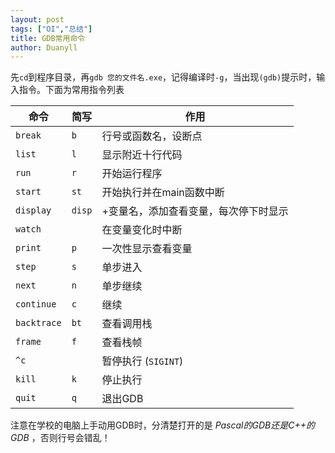 ```yaml
---
layout: post
tags: ["OI","总结"]
title: GDB常用命令
author: Duanyll
---
```


先`cd`到程序目录，再`gdb 您的文件名.exe`，记得编译时`-g`，当出现`(gdb)`提示时，输入指令。下面为常用指令列表

<!-- more -->

| 命令        | 简写   | 作用                                  |
| ----------- | ------ | ------------------------------------- |
| `break`     | `b`    | 行号或函数名，设断点                  |
| `list`      | `l`    | 显示附近十行代码                      |
| `run`       | `r`    | 开始运行程序                          |
| `start`     | `st`   | 开始执行并在main函数中断              |
| `display`   | `disp` | +变量名，添加查看变量，每次停下时显示 |
| `watch`     |        | 在变量变化时中断                      |
| `print`     | `p`    | 一次性显示查看变量                    |
| `step`      | `s`    | 单步进入                              |
| `next`      | `n`    | 单步继续                              |
| `continue`  | `c`    | 继续                                  |
| `backtrace` | `bt`   | 查看调用栈                            |
| `frame`     | `f`    | 查看栈帧                              |
| `^c`        |        | 暂停执行 (`SIGINT`)                   |
| `kill`      | `k`    | 停止执行                              |
| `quit`      | `q`    | 退出GDB                               |

注意在学校的电脑上手动用GDB时，分清楚打开的是 *Pascal的GDB还是C++的GDB* ，否则行号会错乱！